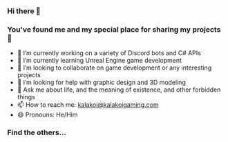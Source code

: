 ### Hi there 👋
### You've found me and my special place for sharing my projects 🙌
- 🔭 I’m currently working on a variety of Discord bots and C# APIs
- 🌱 I’m currently learning Unreal Engine game development
- 👯 I’m looking to collaborate on game development or any interesting projects
- 🤔 I’m looking for help with graphic design and 3D modeling
- 💬 Ask me about life, and the meaning of existence, and other forbidden things
- 📫 How to reach me: kalakoi@kalakoigaming.com
- 😄 Pronouns: He/Him
<!-- - ⚡ Fun fact: ... -->
### Find the others...
<!--
**Kalakoi/Kalakoi** is a ✨ _special_ ✨ repository because its `README.md` (this file) appears on your GitHub profile.

Here are some ideas to get you started:

- 🔭 I’m currently working on ...
- 🌱 I’m currently learning ...
- 👯 I’m looking to collaborate on ...
- 🤔 I’m looking for help with ...
- 💬 Ask me about ...
- 📫 How to reach me: ...
- 😄 Pronouns: ...
- ⚡ Fun fact: ...
-->
